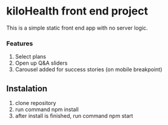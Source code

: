 # kiloHealth front end project

This is a simple static front end app with no server logic.
### Features

1. Select plans
2. Open up Q&A sliders
3. Carousel added for success stories (on mobile breakpoint)


## Instalation

1. clone repository
2. run command npm install
3. after install is finished, run command npm start


